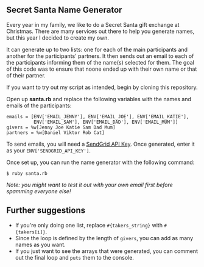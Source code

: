 ## Secret Santa Name Generator

Every year in my family, we like to do a Secret Santa gift exchange at Christmas. There are many services out there to help you generate names, but this year I decided to create my own. 

It can generate up to two lists: one for each of the main participants and another for the participants' partners. It then sends out an email to each of the participants informing them of the name(s) selected for them. The goal of this code was to ensure that noone ended up with their own name or that of their partner.

If you want to try out my script as intended, begin by cloning this repository.

Open up __santa.rb__ and replace the following variables with the names and emails of the participants:

    emails = [ENV['EMAIL_JENNY'], ENV['EMAIL_JOE'], ENV['EMAIL_KATIE'],
              ENV['EMAIL_SAM'], ENV['EMAIL_DAD'], ENV['EMAIL_MUM']]
    givers = %w[Jenny Joe Katie Sam Dad Mum]
    partners = %w[Daniel Viktor Rob Cat]

To send emails, you will need a [SendGrid API Key](http://www.sendgrid.com). Once generated, enter it as your `ENV['SENDGRID_API_KEY']`.

Once set up, you can run the name generator with the following command:

    $ ruby santa.rb
    
_Note: you might want to test it out with your own email first before spamming everyone else!_

## Further suggestions

- If you're only doing one list, replace `#{takers_string}` with `#{takers[i]}`.
- Since the loop is defined by the length of `givers`, you can add as many names as you want.
- If you just want to see the arrays that were generated, you can comment out the final loop and `puts` them to the console.
